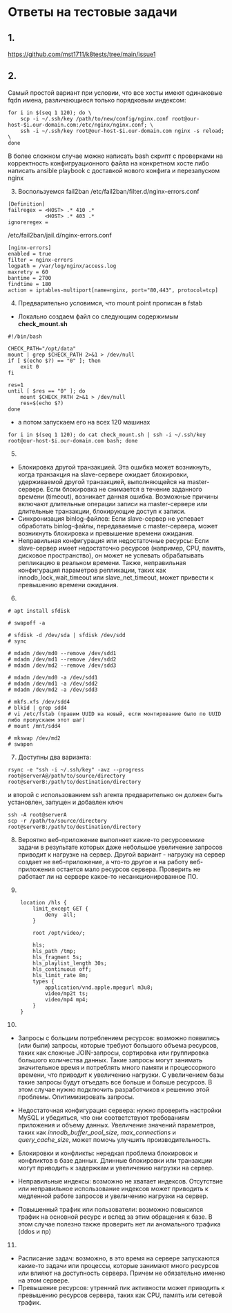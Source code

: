 # Ответы на тестовые задачи

## 1. 
https://github.com/mst1711/k8tests/tree/main/issue1

## 2. 
Самый простой вариант при условии, что все хосты имеют одинаковые fqdn имена, различающиеся только порядковым индексом:
```
for i in $(seq 1 120); do \
    scp -i ~/.ssh/key /path/to/new/config/nginx.conf root@our-host-$i.our-domain.com:/etc/nginx/nginx.conf; \
    ssh -i ~/.ssh/key root@our-host-$i.our-domain.com nginx -s reload; \
done
```
В более сложном случае можно написать bash скрипт с проверками на корректность конфигруационного файла на конкретном хосте либо написать ansible playbook с доставкой нового конфига и перезапуском nginx

3. Воспользуемся fail2ban
/etc/fail2ban/filter.d/nginx-errors.conf
```
[Definition]
failregex = <HOST> .* 410 .*
            <HOST> .* 403 .*
ignoreregex =
```
/etc/fail2ban/jail.d/nginx-errors.conf
```
[nginx-errors]
enabled = true
filter = nginx-errors
logpath = /var/log/nginx/access.log
maxretry = 60
bantime = 2700
findtime = 180
action = iptables-multiport[name=nginx, port="80,443", protocol=tcp]
```

4. Предварительно условимся, что mount point прописан в fstab
- Локально создаем файл со следующим содержимым
**check_mount.sh**
```
#!/bin/bash

CHECK_PATH="/opt/data"
mount | grep $CHECK_PATH 2>&1 > /dev/null
if [ $(echo $?) == "0" ]; then
    exit 0
fi

res=1
until [ $res == "0" ]; do
    mount $CHECK_PATH 2>&1 > /dev/null
    res=$(echo $?)
done

```
- а потом запускаем его на всех 120 машинах
```
for i in $(seq 1 120); do cat check_mount.sh | ssh -i ~/.ssh/key root@our-host-$i.our-domain.com bash; done
```

5. 
- Блокировка другой транзакцией. Эта ошибка может возникнуть, когда транзакция на slave-сервере ожидает блокировки, удерживаемой другой транзакцией, выполняющейся на master-сервере. Если блокировка не снимается в течение заданного времени (timeout), возникает данная ошибка. Возможные причины включают длительные операции записи на master-сервере или длительные транзакции, блокирующие доступ к записи.
- Синхронизация binlog-файлов: Если slave-сервер не успевает обработать binlog-файлы, передаваемые с master-сервера, может возникнуть блокировка и превышение времени ожидания.
- Неправильная конфигурация или недостаточные ресурсы: Если slave-сервер имеет недостаточно ресурсов (например, CPU, память, дисковое пространство), он может не успевать обрабатывать репликацию в реальном времени. Также, неправильная конфигурация параметров репликации, таких как innodb_lock_wait_timeout или slave_net_timeout, может привести к превышению времени ожидания.

6. 
```
# apt install sfdisk

# swapoff -a

# sfdisk -d /dev/sda | sfdisk /dev/sdd
# sync

# mdadm /dev/md0 --remove /dev/sdd1
# mdadm /dev/md1 --remove /dev/sdd2
# mdadm /dev/md2 --remove /dev/sdd3

# mdadm /dev/md0 -a /dev/sdd1
# mdadm /dev/md1 -a /dev/sdd2
# mdadm /dev/md2 -a /dev/sdd3

# mkfs.xfs /dev/sdd4
# blkid | grep sdd4
# vi /etc/fstab (правим UUID на новый, если монтирование было по UUID либо пропускаем этот шаг)
# mount /mnt/sdd4

# mkswap /dev/md2
# swapon
```

7. Доступны два варианта:
```
rsync -e "ssh -i ~/.ssh/key" -avz --progress root@serverA@/path/to/source/directory root@serverB:/path/to/destination/directory
```
и второй с использованием ssh агента
предварительно он должен быть установлен, запущен и добавлен ключ
```
ssh -A root@serverA
scp -r /path/to/source/directory root@serverB:/path/to/destination/directory
```

8. Вероятно веб-приложение выполняет какие-то ресурсоемкие задачи в результате которых даже небольшое увеличение запросов приводит к нагрузке на сервер. Другой вариант - нагрузку на сервер создает не веб-приложение, а что-то другое и на работу веб-приложения остается мало ресурсов сервера.
Проверить не работает ли на сервере какое-то несанкционированное ПО.

9. 
```
    location /hls {
        limit_except GET {
            deny  all;
        }

        root /opt/video/;

        hls;
        hls_path /tmp;
        hls_fragment 5s;
        hls_playlist_length 30s;
        hls_continuous off;
        hls_limit_rate 8m;
        types {
            application/vnd.apple.mpegurl m3u8;
            video/mp2t ts;
            video/mp4 mp4;
        }
    }
```

10. 
- Запросы с большим потреблением ресурсов: возможно появились (или были) запросы, которые требуют большого объема ресурсов, таких как сложные JOIN-запросы, сортировка или группировка большого количества данных. Такие запросы могут занимать значительное время и потреблять много памяти и процессорного времени, что приводит к увеличению нагрузки. С увеличением базы такие запросы будут отъедать все больше и больше ресурсов.
В этом случае нужно подключить разработчиков к решению этой проблемы. Опитимизировать запросы.

- Недостаточная конфигурация сервера: нужно проверить настройки MySQL и убедиться, что они соответствуют требованиям приложения и объему данных. Увеличение значений параметров, таких как *innodb_buffer_pool_size*, *max_connections* и *query_cache_size*, может помочь улучшить производительность.

- Блокировки и конфликты: нередкая проблема блокировок и конфликтов в базе данных. Длинные блокировки или транзакции могут приводить к задержкам и увеличению нагрузки на сервер.

- Неправильные индексы: возможно не хватает индексов. Отсутствие или неправильное использование индексов может приводить к медленной работе запросов и увеличению нагрузки на сервер.

- Повышенный трафик или пользователи: возможно повысился трафик на основной ресурс и вслед за этим обращения к базе. В этом случае полезно также проверить нет ли аномального трафика (ddos и пр)

11. 
- Расписание задач: возможно, в это время на сервере запускаются какие-то задачи или процессы, которые занимают много ресурсов или влияют на доступность сервера. Причем не обязательно именно на этом сервере.
- Превышение ресурсов: утренний пик активности может приводить к превышению ресурсов сервера, таких как CPU, память или сетевой трафик.
